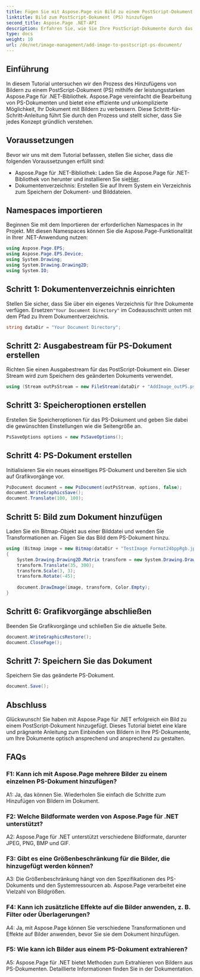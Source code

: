 ```yaml
---
title: Fügen Sie mit Aspose.Page ein Bild zu einem PostScript-Dokument (PS) hinzu
linktitle: Bild zum PostScript-Dokument (PS) hinzufügen
second_title: Aspose.Page .NET-API
description: Erfahren Sie, wie Sie Ihre PostScript-Dokumente durch das Hinzufügen von Bildern mit Aspose.Page für .NET verbessern. Befolgen Sie unsere Schritt-für-Schritt-Anleitung für ein nahtloses Erlebnis.
type: docs
weight: 10
url: /de/net/image-management/add-image-to-postscript-ps-document/
---
```

## Einführung

In diesem Tutorial untersuchen wir den Prozess des Hinzufügens von Bildern zu einem PostScript-Dokument (PS) mithilfe der leistungsstarken Aspose.Page für .NET-Bibliothek. Aspose.Page vereinfacht die Bearbeitung von PS-Dokumenten und bietet eine effiziente und unkomplizierte Möglichkeit, Ihr Dokument mit Bildern zu verbessern. Diese Schritt-für-Schritt-Anleitung führt Sie durch den Prozess und stellt sicher, dass Sie jedes Konzept gründlich verstehen.

## Voraussetzungen

Bevor wir uns mit dem Tutorial befassen, stellen Sie sicher, dass die folgenden Voraussetzungen erfüllt sind:

-  Aspose.Page für .NET-Bibliothek: Laden Sie die Aspose.Page für .NET-Bibliothek von herunter und installieren Sie sie[Hier](https://releases.aspose.com/page/net/).
- Dokumentenverzeichnis: Erstellen Sie auf Ihrem System ein Verzeichnis zum Speichern der Dokument- und Bilddateien.

## Namespaces importieren

Beginnen Sie mit dem Importieren der erforderlichen Namespaces in Ihr Projekt. Mit diesen Namespaces können Sie die Aspose.Page-Funktionalität in Ihrer .NET-Anwendung nutzen:

```csharp
using Aspose.Page.EPS;
using Aspose.Page.EPS.Device;
using System.Drawing;
using System.Drawing.Drawing2D;
using System.IO;
```

## Schritt 1: Dokumentenverzeichnis einrichten

 Stellen Sie sicher, dass Sie über ein eigenes Verzeichnis für Ihre Dokumente verfügen. Ersetzen`"Your Document Directory"` im Codeausschnitt unten mit dem Pfad zu Ihrem Dokumentverzeichnis.

```csharp
string dataDir = "Your Document Directory";
```

## Schritt 2: Ausgabestream für PS-Dokument erstellen

Richten Sie einen Ausgabestream für das PostScript-Dokument ein. Dieser Stream wird zum Speichern des geänderten Dokuments verwendet.

```csharp
using (Stream outPsStream = new FileStream(dataDir + "AddImage_outPS.ps", FileMode.Create))
```

## Schritt 3: Speicheroptionen erstellen

Erstellen Sie Speicheroptionen für das PS-Dokument und geben Sie dabei die gewünschten Einstellungen wie die Seitengröße an.

```csharp
PsSaveOptions options = new PsSaveOptions();
```

## Schritt 4: PS-Dokument erstellen

Initialisieren Sie ein neues einseitiges PS-Dokument und bereiten Sie sich auf Grafikvorgänge vor.

```csharp
PsDocument document = new PsDocument(outPsStream, options, false);
document.WriteGraphicsSave();
document.Translate(100, 100);
```

## Schritt 5: Bild zum Dokument hinzufügen

Laden Sie ein Bitmap-Objekt aus einer Bilddatei und wenden Sie Transformationen an. Fügen Sie das Bild dem PS-Dokument hinzu.

```csharp
using (Bitmap image = new Bitmap(dataDir + "TestImage Format24bppRgb.jpg"))
{
    System.Drawing.Drawing2D.Matrix transform = new System.Drawing.Drawing2D.Matrix();
    transform.Translate(35, 300);
    transform.Scale(3, 3);
    transform.Rotate(-45);
    
    document.DrawImage(image, transform, Color.Empty);
}
```

## Schritt 6: Grafikvorgänge abschließen

Beenden Sie Grafikvorgänge und schließen Sie die aktuelle Seite.

```csharp
document.WriteGraphicsRestore();
document.ClosePage();
```

## Schritt 7: Speichern Sie das Dokument

Speichern Sie das geänderte PS-Dokument.

```csharp
document.Save();
```

## Abschluss

Glückwunsch! Sie haben mit Aspose.Page für .NET erfolgreich ein Bild zu einem PostScript-Dokument hinzugefügt. Dieses Tutorial bietet eine klare und prägnante Anleitung zum Einbinden von Bildern in Ihre PS-Dokumente, um Ihre Dokumente optisch ansprechend und ansprechend zu gestalten.

## FAQs

### F1: Kann ich mit Aspose.Page mehrere Bilder zu einem einzelnen PS-Dokument hinzufügen?

A1: Ja, das können Sie. Wiederholen Sie einfach die Schritte zum Hinzufügen von Bildern im Dokument.

### F2: Welche Bildformate werden von Aspose.Page für .NET unterstützt?

A2: Aspose.Page für .NET unterstützt verschiedene Bildformate, darunter JPEG, PNG, BMP und GIF.

### F3: Gibt es eine Größenbeschränkung für die Bilder, die hinzugefügt werden können?

A3: Die Größenbeschränkung hängt von den Spezifikationen des PS-Dokuments und den Systemressourcen ab. Aspose.Page verarbeitet eine Vielzahl von Bildgrößen.

### F4: Kann ich zusätzliche Effekte auf die Bilder anwenden, z. B. Filter oder Überlagerungen?

A4: Ja, mit Aspose.Page können Sie verschiedene Transformationen und Effekte auf Bilder anwenden, bevor Sie sie dem Dokument hinzufügen.

### F5: Wie kann ich Bilder aus einem PS-Dokument extrahieren?

A5: Aspose.Page für .NET bietet Methoden zum Extrahieren von Bildern aus PS-Dokumenten. Detaillierte Informationen finden Sie in der Dokumentation.